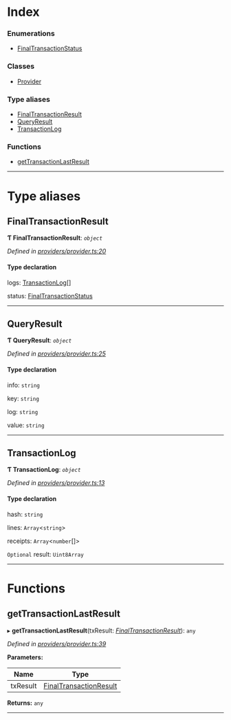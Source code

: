 

# Index

### Enumerations

* [FinalTransactionStatus](../enums/_providers_provider_.finaltransactionstatus.md)

### Classes

* [Provider](../classes/_providers_provider_.provider.md)

### Type aliases

* [FinalTransactionResult](_providers_provider_.md#finaltransactionresult)
* [QueryResult](_providers_provider_.md#queryresult)
* [TransactionLog](_providers_provider_.md#transactionlog)

### Functions

* [getTransactionLastResult](_providers_provider_.md#gettransactionlastresult)

---

# Type aliases

<a id="finaltransactionresult"></a>

##  FinalTransactionResult

**Ƭ FinalTransactionResult**: *`object`*

*Defined in [providers/provider.ts:20](https://github.com/nearprotocol/nearlib/blob/7f7cdf3/src.ts/providers/provider.ts#L20)*

#### Type declaration

 logs: [TransactionLog](_providers_provider_.md#transactionlog)[]

 status: [FinalTransactionStatus](../enums/_providers_provider_.finaltransactionstatus.md)

___
<a id="queryresult"></a>

##  QueryResult

**Ƭ QueryResult**: *`object`*

*Defined in [providers/provider.ts:25](https://github.com/nearprotocol/nearlib/blob/7f7cdf3/src.ts/providers/provider.ts#L25)*

#### Type declaration

 info: `string`

 key: `string`

 log: `string`

 value: `string`

___
<a id="transactionlog"></a>

##  TransactionLog

**Ƭ TransactionLog**: *`object`*

*Defined in [providers/provider.ts:13](https://github.com/nearprotocol/nearlib/blob/7f7cdf3/src.ts/providers/provider.ts#L13)*

#### Type declaration

 hash: `string`

 lines: `Array`<`string`>

 receipts: `Array`<`number`[]>

`Optional`  result: `Uint8Array`

___

# Functions

<a id="gettransactionlastresult"></a>

##  getTransactionLastResult

▸ **getTransactionLastResult**(txResult: *[FinalTransactionResult](_providers_provider_.md#finaltransactionresult)*): `any`

*Defined in [providers/provider.ts:39](https://github.com/nearprotocol/nearlib/blob/7f7cdf3/src.ts/providers/provider.ts#L39)*

**Parameters:**

| Name | Type |
| ------ | ------ |
| txResult | [FinalTransactionResult](_providers_provider_.md#finaltransactionresult) |

**Returns:** `any`

___

